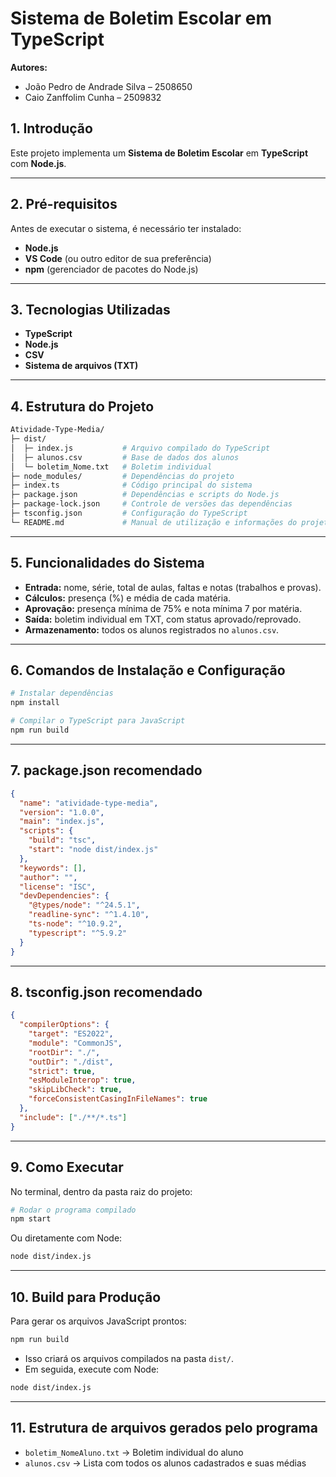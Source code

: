 # Sistema de Boletim Escolar em TypeScript

**Autores:**

* João Pedro de Andrade Silva – 2508650
* Caio Zanffolim Cunha – 2509832

## 1. Introdução

Este projeto implementa um **Sistema de Boletim Escolar** em **TypeScript** com **Node.js**.

---

## 2. Pré-requisitos

Antes de executar o sistema, é necessário ter instalado:

* **Node.js**
* **VS Code** (ou outro editor de sua preferência)
* **npm** (gerenciador de pacotes do Node.js)

---

## 3. Tecnologias Utilizadas

* **TypeScript**
* **Node.js**
* **CSV**
* **Sistema de arquivos (TXT)**

---

## 4. Estrutura do Projeto

```bash
Atividade-Type-Media/
├─ dist/
│  ├─ index.js           # Arquivo compilado do TypeScript
│  ├─ alunos.csv         # Base de dados dos alunos
│  └─ boletim_Nome.txt   # Boletim individual
├─ node_modules/         # Dependências do projeto
├─ index.ts              # Código principal do sistema
├─ package.json          # Dependências e scripts do Node.js
├─ package-lock.json     # Controle de versões das dependências
├─ tsconfig.json         # Configuração do TypeScript
└─ README.md             # Manual de utilização e informações do projeto
````

---

## 5. Funcionalidades do Sistema

* **Entrada:** nome, série, total de aulas, faltas e notas (trabalhos e provas).
* **Cálculos:** presença (%) e média de cada matéria.
* **Aprovação:** presença mínima de 75% e nota mínima 7 por matéria.
* **Saída:** boletim individual em TXT, com status aprovado/reprovado.
* **Armazenamento:** todos os alunos registrados no `alunos.csv`.

---

## 6. Comandos de Instalação e Configuração

```bash
# Instalar dependências
npm install

# Compilar o TypeScript para JavaScript
npm run build
```

---

## 7. package.json recomendado

```json
{
  "name": "atividade-type-media",
  "version": "1.0.0",
  "main": "index.js",
  "scripts": {
    "build": "tsc",
    "start": "node dist/index.js"
  },
  "keywords": [],
  "author": "",
  "license": "ISC",
  "devDependencies": {
    "@types/node": "^24.5.1",
    "readline-sync": "^1.4.10",
    "ts-node": "^10.9.2",
    "typescript": "^5.9.2"
  }
}
```

---

## 8. tsconfig.json recomendado

```json
{
  "compilerOptions": {
    "target": "ES2022",
    "module": "CommonJS",
    "rootDir": "./",
    "outDir": "./dist",
    "strict": true,
    "esModuleInterop": true,
    "skipLibCheck": true,
    "forceConsistentCasingInFileNames": true
  },
  "include": ["./**/*.ts"]
}
```

---

## 9. Como Executar

No terminal, dentro da pasta raiz do projeto:

```bash
# Rodar o programa compilado
npm start
```

Ou diretamente com Node:

```bash
node dist/index.js
```

---

## 10. Build para Produção

Para gerar os arquivos JavaScript prontos:

```bash
npm run build
```

* Isso criará os arquivos compilados na pasta `dist/`.
* Em seguida, execute com Node:

```bash
node dist/index.js
```

---

## 11. Estrutura de arquivos gerados pelo programa

* `boletim_NomeAluno.txt` → Boletim individual do aluno
* `alunos.csv` → Lista com todos os alunos cadastrados e suas médias


